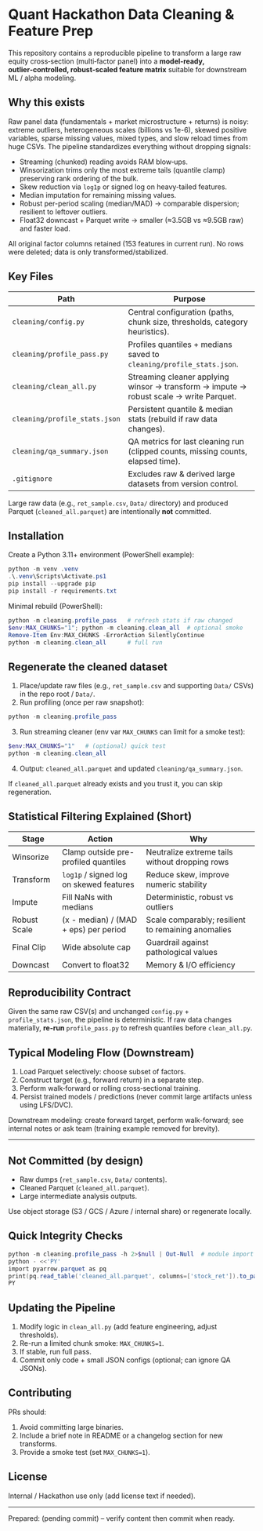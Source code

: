 # Quant Hackathon Data Cleaning & Feature Prep

This repository contains a reproducible pipeline to transform a large raw equity cross‑section (multi‑factor panel) into a **model‑ready, outlier‑controlled, robust‑scaled feature matrix** suitable for downstream ML / alpha modeling.

## Why this exists
Raw panel data (fundamentals + market microstructure + returns) is noisy: extreme outliers, heterogeneous scales (billions vs 1e-6), skewed positive variables, sparse missing values, mixed types, and slow reload times from huge CSVs. The pipeline standardizes everything without dropping signals:

- Streaming (chunked) reading avoids RAM blow‑ups.
- Winsorization trims only the most extreme tails (quantile clamp) preserving rank ordering of the bulk.
- Skew reduction via `log1p` or signed log on heavy‑tailed features.
- Median imputation for remaining missing values.
- Robust per-period scaling (median/MAD) → comparable dispersion; resilient to leftover outliers.
- Float32 downcast + Parquet write → smaller (≈3.5GB vs ≈9.5GB raw) and faster load.

All original factor columns retained (153 features in current run). No rows were deleted; data is only transformed/stabilized.

## Key Files
| Path | Purpose |
|------|---------|
| `cleaning/config.py` | Central configuration (paths, chunk size, thresholds, category heuristics). |
| `cleaning/profile_pass.py` | Profiles quantiles + medians saved to `cleaning/profile_stats.json`. |
| `cleaning/clean_all.py` | Streaming cleaner applying winsor → transform → impute → robust scale → write Parquet. |
| `cleaning/profile_stats.json` | Persistent quantile & median stats (rebuild if raw data changes). |
| `cleaning/qa_summary.json` | QA metrics for last cleaning run (clipped counts, missing counts, elapsed time). |
| `.gitignore` | Excludes raw & derived large datasets from version control. |

Large raw data (e.g., `ret_sample.csv`, `Data/` directory) and produced Parquet (`cleaned_all.parquet`) are intentionally **not** committed.

## Installation
Create a Python 3.11+ environment (PowerShell example):
```powershell
python -m venv .venv
.\.venv\Scripts\Activate.ps1
pip install --upgrade pip
pip install -r requirements.txt
```

Minimal rebuild (PowerShell):
```powershell
python -m cleaning.profile_pass   # refresh stats if raw changed
$env:MAX_CHUNKS="1"; python -m cleaning.clean_all  # optional smoke
Remove-Item Env:MAX_CHUNKS -ErrorAction SilentlyContinue
python -m cleaning.clean_all      # full run
```

## Regenerate the cleaned dataset
1. Place/update raw files (e.g., `ret_sample.csv` and supporting `Data/` CSVs) in the repo root / `Data/`.
2. Run profiling (once per raw snapshot):
```powershell
python -m cleaning.profile_pass
```
3. Run streaming cleaner (env var `MAX_CHUNKS` can limit for a smoke test):
```powershell
$env:MAX_CHUNKS="1"   # (optional) quick test
python -m cleaning.clean_all
```
4. Output: `cleaned_all.parquet` and updated `cleaning/qa_summary.json`.

If `cleaned_all.parquet` already exists and you trust it, you can skip regeneration.

## Statistical Filtering Explained (Short)
| Stage | Action | Why |
|-------|--------|-----|
| Winsorize | Clamp outside pre-profiled quantiles | Neutralize extreme tails without dropping rows |
| Transform | `log1p` / signed log on skewed features | Reduce skew, improve numeric stability |
| Impute | Fill NaNs with medians | Deterministic, robust vs outliers |
| Robust Scale | (x - median) / (MAD + eps) per period | Scale comparably; resilient to remaining anomalies |
| Final Clip | Wide absolute cap | Guardrail against pathological values |
| Downcast | Convert to float32 | Memory & I/O efficiency |

## Reproducibility Contract
Given the same raw CSV(s) and unchanged `config.py` + `profile_stats.json`, the pipeline is deterministic. If raw data changes materially, **re-run** `profile_pass.py` to refresh quantiles before `clean_all.py`.

## Typical Modeling Flow (Downstream)
1. Load Parquet selectively: choose subset of factors.
2. Construct target (e.g., forward return) in a separate step.
3. Perform walk‑forward or rolling cross‑sectional training.
4. Persist trained models / predictions (never commit large artifacts unless using LFS/DVC).

Downstream modeling: create forward target, perform walk-forward; see internal notes or ask team (training example removed for brevity).

---

## Not Committed (by design)
- Raw dumps (`ret_sample.csv`, `Data/` contents).
- Cleaned Parquet (`cleaned_all.parquet`).
- Large intermediate analysis outputs.

Use object storage (S3 / GCS / Azure / internal share) or regenerate locally.

## Quick Integrity Checks
```powershell
python -m cleaning.profile_pass -h 2>$null | Out-Null  # module import sanity
python - <<'PY'
import pyarrow.parquet as pq
print(pq.read_table('cleaned_all.parquet', columns=['stock_ret']).to_pandas().stock_ret.describe())
PY
```

## Updating the Pipeline
1. Modify logic in `clean_all.py` (add feature engineering, adjust thresholds).
2. Re-run a limited chunk smoke: `MAX_CHUNKS=1`.
3. If stable, run full pass.
4. Commit only code + small JSON configs (optional; can ignore QA JSONs).

## Contributing
PRs should:
1. Avoid committing large binaries.
2. Include a brief note in README or a changelog section for new transforms.
3. Provide a smoke test (set `MAX_CHUNKS=1`).

## License
Internal / Hackathon use only (add license text if needed).

---
Prepared: (pending commit) – verify content then commit when ready.
